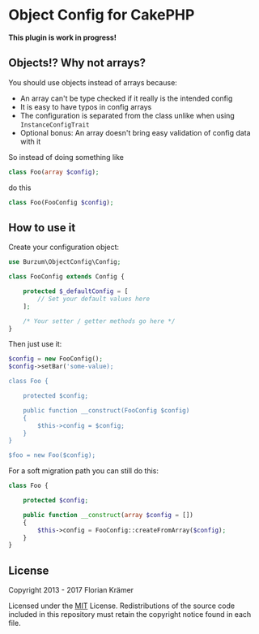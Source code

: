 # Object Config for CakePHP

**This plugin is work in progress!**

## Objects!? Why not arrays?

You should use objects instead of arrays because:

* An array can't be type checked if it really is the intended config
* It is easy to have typos in config arrays
* The configuration is separated from the class unlike when using `InstanceConfigTrait`
* Optional bonus: An array doesn't bring easy validation of config data with it

So instead of doing something like 

```php
class Foo(array $config);
```

do this

```php
class Foo(FooConfig $config);
```

## How to use it

Create your configuration object:

```php
use Burzum\ObjectConfig\Config;

class FooConfig extends Config {

	protected $_defaultConfig = [
		// Set your default values here
	];

	/* Your setter / getter methods go here */
}
```

Then just use it:

```php
$config = new FooConfig();
$config->setBar('some-value);

class Foo {

	protected $config;

	public function __construct(FooConfig $config)
	{
		$this->config = $config;
	}
}

$foo = new Foo($config);
````

For a soft migration path you can still do this:

```php
class Foo {

	protected $config;

	public function __construct(array $config = [])
	{
		$this->config = FooConfig::createFromArray($config);
	}
}
```


## License

Copyright 2013 - 2017 Florian Krämer

Licensed under the [MIT](http://www.opensource.org/licenses/mit-license.php) License. Redistributions of the source code included in this repository must retain the copyright notice found in each file.

